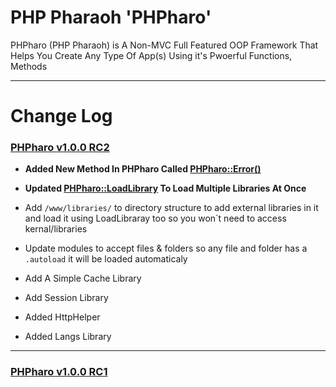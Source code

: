 PHP Pharaoh 'PHPharo'
=======================

PHPharo (PHP Pharaoh) is A Non-MVC Full Featured OOP Framework That Helps You Create Any Type Of App(s) 
Using it's Pwoerful Functions, Methods

***

Change Log
===========


### [PHPharo v1.0.0 RC2 ](https://github.com/alash3al/PHPharo/releases/tag/v1.0.0-RC2)

* **Added New Method In PHPharo  Called [PHPharo::Error()](https://github.com/alash3al/PHPharo/wiki/PHPharo-Methods#phpharoerrorerr_str)**

* **Updated [PHPharo::LoadLibrary](https://github.com/alash3al/PHPharo/wiki/PHPharo-Methods#phpharoloadlibraryname) To Load Multiple Libraries At Once**


* Add `/www/libraries/` to directory structure to add external libraries in it and load it using LoadLibraray too  so you won`t need to access kernal/libraries 


*  Update modules to accept files & folders so any file and folder has a `.autoload` it will be loaded automaticaly

* Add A Simple Cache Library

*  Add Session Library

*  Added HttpHelper 

* Added Langs Library 

***

### [PHPharo v1.0.0 RC1](https://github.com/alash3al/PHPharo/releases/tag/v1.0.0-RC1)

